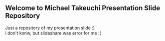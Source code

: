 ## Welcome to Michael Takeuchi Presentation Slide Repository
Just a repository of my presentation slide :)<br />
i don't konw, but slideshare was error for me :(
